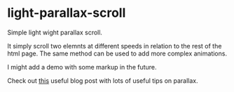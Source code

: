 light-parallax-scroll
=====================

Simple light wight parallax scroll. 

It simply scroll two elemnts at different speeds in relation to the rest of the html page.  The same method can be used to add more complex animations.

I might add a demo with some markup in the future.

Check out [this](https://medium.com/@dhg/parallax-done-right-82ced812e61c "Parallax Done Right") useful blog post with lots of useful tips on parallax.


